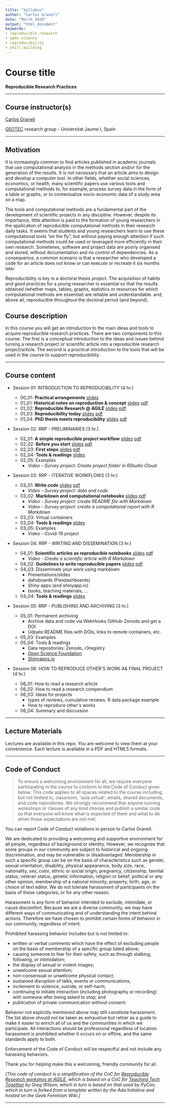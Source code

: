 ```yaml
---
title: "Syllabus"
author: "Carlos Granell"
date: "March 2020"
output: "html_document"
keywords:
- reproducible research
- open science
- reproducibility
- skill building
---
```



# Course title

**Reproducible Research Practices**

---

## Course instructor(s)
[Carlos Granell](http://carlosgranell.eu) 

[GEOTEC](http://geotec.uji.es/) research group - Universitat Jaume I, Spain

---

## Motivation 

It is increasingly common to find articles published in academic journals that use computational analysis in the methods section and/or for the generation of the results. It is not necessary that an article aims to design and develop a computer tool. In other fields, whether social sciences, economics, or health, many scientific papers use various tools and computational methods to, for example, process survey data in the form of a table or graphs, or to contextualize socio-economic data of a study area on a map.

The tools and computational methods are a fundamental part of the development of scientific projects in any discipline. However, despite its importance, little attention is paid to the formation of young researchers in the application of reproducible computational methods in their research daily tasks. It seems that students and young researchers learn to use these computational tools “on the fly”, but without paying enough attention if such computational methods could be used or leveraged more efficiently in their own research. Sometimes, software and project data are poorly organised and stored, without documentation and no control of dependencies. As a consequence, a common scenario is that a researcher who developed a code for an article does not know or can execute or recreate it six months later.

Reproducibility is key in a doctoral thesis project. The acquisition of habits and good practices for a young researcher is essential so that the results obtained (whether maps, tables, graphs, statistics or resources for which computational methods are essential) are reliable and understandable. and, above all, reproducible throughout the doctoral period (and beyond).

## Course description

In this course you will get an introduction to the main ideas and tools to acquire reproducible research practices. There are two components to this course. The first is a conceptual introduction to the ideas and issues behind  turning a research project or scientific article into a reproducible research project/article. The second is a practical introduction to the tools that will be used in the course to support reproduciblility. 

---

## Course content

* Session 01: INTRODUCTION TO REPRODUCIBILITY (4 hr.)
  * 00_01: **Practical arrangements** [slides](http://www3.uji.es/~canut/rrp20/00_01.html)
  * 01_01: **Historical notes on reproduction & concept** [slides](http://www3.uji.es/~canut/rrp20/01_01.html) [pdf](http://www3.uji.es/~canut/rrp20/01_01.pdf)
  * 01_02: **Reproducible Research @ AGILE** [slides](http://www3.uji.es/~canut/rrp20/01_02.html) [pdf](http://www3.uji.es/~canut/rrp20/01_02.pdf)
  * 01_03: **Reproducibility today** [slides](http://www3.uji.es/~canut/rrp20/01_03.html) [pdf](http://www3.uji.es/~canut/rrp20/01_03.pdf)
  * 01_04: **PhD thesis meets reproducibility** [slides](http://www3.uji.es/~canut/rrp20/01_04.html) [pdf](http://www3.uji.es/~canut/rrp20/01_04.pdf)

* Session 02: RRP - PRELIMINARIES (3 hr.).
  * 02_01: **A simple reproducible project workflow** [slides](http://www3.uji.es/~canut/rrp20/02_01.html) [pdf](http://www3.uji.es/~canut/rrp20/02_01.pdf)
  * 02_02: **Before you start** [slides](http://www3.uji.es/~canut/rrp20/02_02.html) [pdf](http://www3.uji.es/~canut/rrp20/02_02.pdf) 
  * 02_03: **First steps** [slides](http://www3.uji.es/~canut/rrp20/02_03.html) [pdf](http://www3.uji.es/~canut/rrp20/02_03.pdf)
  * 02_04: **Tools & readings** [slides](http://www3.uji.es/~canut/rrp20/02_04.html)
  * 02_05: Examples
    * _Video - Survey project: Create project folder in RStudio Cloud_
  
* Session 03: RRP - ITERATIVE WORKFLOWS (3 hr.)
  * 03_01: **Write code** [slides](http://www3.uji.es/~canut/rrp20/03_01.html) [pdf](http://www3.uji.es/~canut/rrp20/03_01.pdf)
      * _Video - Survey project: data and code_
  * 03_02: **Markdown and computational notebooks** [slides](http://www3.uji.es/~canut/rrp20/03_02.html) [pdf](http://www3.uji.es/~canut/rrp20/03_02.pdf)
      * _Video - Survey project: create README file with Markdown_
      * _Video - Survey project: create a computational report with R Markdown_
  * 03_03: Virtual containers
  * 03_04: **Tools & readings** [slides](http://www3.uji.es/~canut/rrp20/03_04.html)
  * 03_05: Examples
    * Video - Covid-19 project
  
* Session 04: RRP - WRITING AND DISSEMINATION (3 hr.)
  * 04_01: **Scientific articles as reproducible notebooks** [slides](http://www3.uji.es/~canut/rrp20/04_01.html) [pdf](http://www3.uji.es/~canut/rrp20/04_01.pdf)
    * _Video - Create a scientific article with R Markdown_
  * 04_02: **Guidelines to write reproducible papers** [slides](http://www3.uji.es/~canut/rrp20/04_02.html) [pdf](http://www3.uji.es/~canut/rrp20/04_02.pdf)
  * 04_03: Disseminate your work using markdown
    * Presentations/slides
    * dahsboards (Flexdashboards)
    * Shiny apps (and shinyapp.io)
    * books, teaching materials, ...
  * 04_04: **Tools & readings** [slides](http://www3.uji.es/~canut/rrp20/04_04.html)

* Session 05: RRP - PUBLISHING AND ARCHIVING (3 hr.)
  * 05_01: Permanent archiving
    * Archive data and code via WebHooks GitHub-Zenodo and get a DOI
    * Udpate README files with DOIs, links to remote containers, etc.
  * 05_03: Examples
  * 05_04: Tools & readings
    * Data repositories: Zenodo, r3registry
    * [Open Science Foundation](https://osf.io/)
    * [Shinyapps.io](https://www.shinyapps.io/)

* Session 06: HOW TO REPRODUCE OTHER'S WORK A& FINAL PROJECT (4 hr.)
  * 06_01: How to read a research article
  * 06_02: How to read a research compendium
  * 06_03: Ideas for projects
    * types of reviews, cumulative reviews. R data package example
    * How to reproduce other's works
  * 06_04: Summary and discussion

---

## Lecture Materials

Lectures are available in this repo. You are welcome to view them at your convenience. Each lecture is available in a PDF and HTML5 formats. 

---


## Code of Conduct

> To ensure a welcoming environment for all, we require everyone participating in the course to conform to the Code of Conduct given below. This code applies to all spaces related to the course including, but not limited to, classroom, 'aula virtual', emails, shared documents, and code repositories. We strongly recommend that anyone running workshops or classes of any kind choose and publish a similar code so that everyone will know what is expected of them and what to do when those expectations are not met.

You can report Code of Conduct violations in person to Carlos Granell.

We are dedicated to providing a welcoming and supportive environment for all people, regardless of background or identity. However, we recognize that some groups in our community are subject to historical and ongoing discrimination, and may be vulnerable or disadvantaged. Membership in such a specific group can be on the basis of characteristics such as gender, sexual orientation, disability, physical appearance, body size, race, nationality, sex, color, ethnic or social origin, pregnancy, citizenship, familial status, veteran status, genetic information, religion or belief, political or any other opinion, membership of a national minority, property, birth, age, or choice of text editor. We do not tolerate harassment of participants on the basis of these categories, or for any other reason.

Harassment is any form of behavior intended to exclude, intimidate, or cause discomfort. Because we are a diverse community, we may have different ways of communicating and of understanding the intent behind actions. Therefore we have chosen to prohibit certain forms of behavior in our community, regardless of intent.

Prohibited harassing behavior includes but is not limited to:

- written or verbal comments which have the effect of excluding people on the basis of membership of a specific group listed above;
- causing someone to fear for their safety, such as through stalking, following, or intimidation;
- the display of sexual or violent images;
- unwelcome sexual attention;
- non-consensual or unwelcome physical contact;
- sustained disruption of talks, events or communications;
- incitement to violence, suicide, or self-harm;
- continuing to initiate interaction (including photography or recording) with someone after being asked to stop; and
- publication of private communication without consent.

Behavior not explicitly mentioned above may still constitute harassment. The list above should not be taken as exhaustive but rather as a guide to make it easier to enrich all of us and the communities in which we participate.
All interactions should be professional regardless of location: harassment is prohibited whether it occurs on or offline, and the same standards apply to both.

Enforcement of the Code of Conduct will be respectful and not include any harassing behaviors.

Thank you for helping make this a welcoming, friendly community for all.

_[This code of conduct is a simplification of the CoC for [Reproducible Research workshos at AGILE](https://o2r.info/reproducible-agile/), which is based on a CoC for [Teaching Tech Together](http://teachtogether.tech/) by Greg Wilson, which in turn is based on that used by PyCon, which in turn is forked from a template written by the Ada Initiative and hosted on the Geek Feminism Wiki.]_

---


